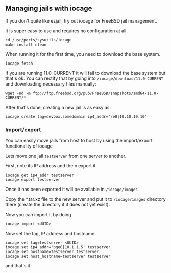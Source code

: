 ## Managing jails with iocage
If you don't quite like ezjail, try out iocage for FreeBSD jail management.

It is super easy to use and requires no configuration at all.

```
cd /usr/ports/sysutils/iocage
make install clean
```

When running it for the first time, you need to download the base system.
```
iocage fetch
```
If you are running 11.0-CURRENT it will fail to download the base system but that's ok.
You can rectify that by going into ```/iocage/download/11.0-CURRENT``` and downloading necessary files manually:
```
wget -nd -m ftp://ftp.freebsd.org/pub/FreeBSD/snapshots/amd64/11.0-CURRENT/*
```

After that's done, creating a new jail is as easy as:
```
iocage create tag=devbox.somedomain ip4_addr="re0|10.10.10.10"
```

### Import/export

You can easily move jails from host to host by using the import/export functionality of iocage

Lets move one jail ```testserver``` from one server to another.

First, note its IP address and the n export it
```
iocage get ip4_addr testserver
iocage export testserver
```

Once it has been exported it will be available in ```/iocage/images```

Copy the *.tar.xz file to the new server and put it to ```/iocage/images``` directory there (create the directory if it does not yet exist).

Now you can import it by doing 
```
iocage import <UUID>
```
Now set the tag, IP address and hostname
```
iocage set tag=testserver <UUID>
iocage set ip4_addr='bge0|10.1.1.5' testserver
iocage set hostname=testserver testserver
iocage set host_hostname=testserver testserver
```

and that's it.
